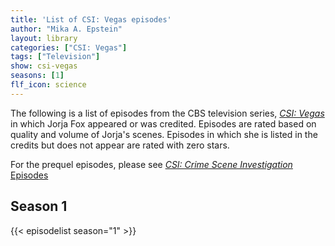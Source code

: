 ```yaml
---
title: 'List of CSI: Vegas episodes'
author: "Mika A. Epstein"
layout: library
categories: ["CSI: Vegas"]
tags: ["Television"]
show: csi-vegas
seasons: [1]
flf_icon: science
---
```


The following is a list of episodes from the CBS television series, _[CSI: Vegas](/library/actor/csi-vegas/)_ in which Jorja Fox appeared or was credited. Episodes are rated based on quality and volume of Jorja's scenes. Episodes in which she is listed in the credits but does not appear are rated with zero stars.

For the prequel episodes, please see [_CSI: Crime Scene Investigation_ Episodes](/library/actor/csi-episodes/)

## Season 1

{{< episodelist season="1" >}}
